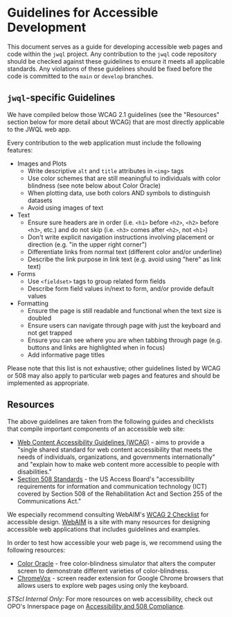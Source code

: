 Guidelines for Accessible Development
=====================================

This document serves as a guide for developing accessible web pages and code within the `jwql` project.  Any contribution to the `jwql` code repository should be checked against these guidelines to ensure it meets all applicable standards. Any violations of these guidelines should be fixed before the code is committed to the `main` or `develop` branches. 


`jwql`-specific Guidelines
--------------------------

We have compiled below those WCAG 2.1 guidelines (see the "Resources" section below for more detail about WCAG) that are most directly applicable to the JWQL web app.

Every contribution to the web application must include the following features:

- Images and Plots
    - Write descriptive `alt` and `title` attributes in `<img>` tags
    - Use color schemes that are still meaningful to individuals with color blindness (see note below about Color Oracle)
    - When plotting data, use both colors AND symbols to distinguish datasets
    - Avoid using images of text
- Text
    - Ensure sure headers are in order (i.e. `<h1>` before `<h2>`, `<h2>` before `<h3>`, etc.) and do not skip (i.e. `<h3>` comes after `<h2>`, not `<h1>`)
    - Don't write explicit navigation instructions involving placement or direction (e.g. "in the upper right corner")
    - Differentiate links from normal text (different color and/or underline)
    - Describe the link purpose in link text (e.g. avoid using "here" as link text)
- Forms
    - Use `<fieldset>` tags to group related form fields
    - Describe form field values in/next to form, and/or provide default values
- Formatting
    - Ensure the page is still readable and functional when the text size is doubled
    - Ensure users can navigate through page with just the keyboard and not get trapped
    - Ensure you can see where you are when tabbing through page (e.g. buttons and links are highlighted when in focus)
    - Add informative page titles

Please note that this list is not exhaustive; other guidelines listed by WCAG or 508 may also apply to particular web pages and features and should be implemented as appropriate.


Resources
---------

The above guidelines are taken from the following guides and checklists that compile important components of an accessible web site: 

- [Web Content Accessibility Guidelines (WCAG)](https://www.w3.org/WAI/standards-guidelines/wcag/) - aims to provide a "single shared standard for web content accessibility that meets the needs of individuals, organizations, and governments internationally" and "explain how to make web content more accessible to people with disabilities."
- [Section 508 Standards](https://www.section508.gov/create) - the US Access Board's "accessibility requirements for information and communication technology (ICT) covered by Section 508 of the Rehabilitation Act and Section 255 of the Communications Act."

We especially recommend consulting WebAIM's [WCAG 2 Checklist](https://webaim.org/standards/wcag/checklist) for accessible design. [WebAIM](https://webaim.org/) is a site with many resources for designing accessible web applications that includes guidelines and examples.

In order to test how accessible your web page is, we recommend using the following resources:
- [Color Oracle](https://colororacle.org/) - free color-blindness simulator that alters the computer screen to demonstrate different varieties of color-blindness.
- [ChromeVox](https://chrome.google.com/webstore/detail/chromevox/kgejglhpjiefppelpmljglcjbhoiplfn?hl=en) - screen reader extension for Google Chrome browsers that allows users to explore web pages using only the keyboard.

*STScI Internal Only:* For more resources on web accessibility, check out OPO's Innerspace page on [Accessibility and 508 Compliance](https://innerspace.stsci.edu/display/A5C/Accessibility+and+508+Compliance).
